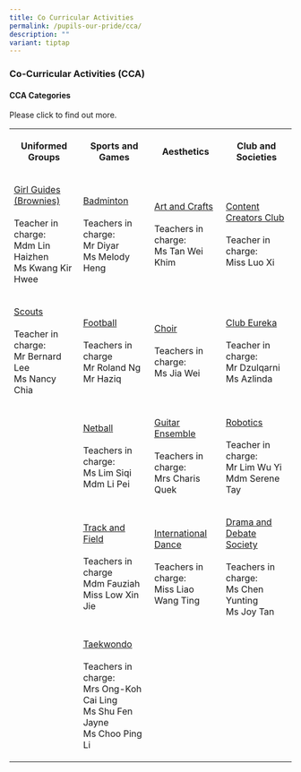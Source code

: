 ```yaml
---
title: Co Curricular Activities
permalink: /pupils-our-pride/cca/
description: ""
variant: tiptap
---
```

<h3>Co-Curricular Activities (CCA)</h3><h4>CCA Categories</h4><p>Please click to find out more.</p><table><tbody><tr><th rowspan="1" colspan="1"><p>Uniformed Groups</p></th><th rowspan="1" colspan="1"><p>Sports and Games</p></th><th rowspan="1" colspan="1"><p>Aesthetics</p></th><th rowspan="1" colspan="1"><p>Club and Societies</p></th></tr><tr><td rowspan="1" colspan="1"><p><a href="/cca/Uniformed-Group/girl-guides" rel="noopener noreferrer nofollow" target="_blank">Girl Guides (Brownies)</a><br><br>Teacher in charge:<br>Mdm Lin Haizhen<br>Ms Kwang Kir Hwee</p></td><td rowspan="1" colspan="1"><p><a href="/cca/Sports-and-Games/badminton" rel="noopener noreferrer nofollow" target="_blank">Badminton</a><br><br>Teachers in charge:<br>Mr Diyar<br>Ms Melody Heng</p></td><td rowspan="1" colspan="1"><p><a href="/cca/Aesthetics/art-and-crafts" rel="noopener noreferrer nofollow" target="_blank">Art and Crafts</a><br><br>Teachers in charge:<br>Ms Tan Wei Khim</p></td><td rowspan="1" colspan="1"><p><a href="/cca/Club-and-Societies/content-creators-club" rel="noopener noreferrer nofollow" target="_blank">Content Creators Club</a><br><br>Teacher in charge:<br>Miss Luo Xi</p></td></tr><tr><td rowspan="1" colspan="1"><p><a href="/cca/Uniformed-Group/scouts" rel="noopener noreferrer nofollow" target="_blank">Scouts</a><br><br>Teacher in charge:<br>Mr Bernard Lee<br>Ms Nancy Chia</p></td><td rowspan="1" colspan="1"><p><a href="/cca/Sports-and-Games/football" rel="noopener noreferrer nofollow" target="_blank">Football</a><br><br>Teachers in charge<br>Mr Roland Ng<br>Mr Haziq</p></td><td rowspan="1" colspan="1"><p><a href="/cca/Aesthetics/choir" rel="noopener noreferrer nofollow" target="_blank">Choir</a><br><br>Teachers in charge:<br>Ms Jia Wei</p></td><td rowspan="1" colspan="1"><p><a href="/cca/Club-and-Societies/club-eureka" rel="noopener noreferrer nofollow" target="_blank">Club Eureka</a> <br><br>Teacher in charge:<br>Mr Dzulqarni<br>Ms Azlinda</p></td></tr><tr><td rowspan="1" colspan="1"><p></p></td><td rowspan="1" colspan="1"><p><a href="https://staging.d19higur8fqack.amplifyapp.com/cca/Sports-and-Games/netball" rel="noopener noreferrer nofollow" target="_blank"><u>Netball</u></a><br><br>Teachers in charge:<br>Ms Lim Siqi<br>Mdm Li Pei</p></td><td rowspan="1" colspan="1"><p><a href="https://staging.d19higur8fqack.amplifyapp.com/cca/Aesthetics/guitar-ensemble" rel="noopener noreferrer nofollow" target="_blank"><u>Guitar Ensemble</u></a><br><br>Teachers in charge:<br>Mrs Charis Quek</p></td><td rowspan="1" colspan="1"><p><a href="https://staging.d19higur8fqack.amplifyapp.com/cca/Club-and-Societies/robotics" rel="noopener noreferrer nofollow" target="_blank"><u>Robotics</u></a><br><br>Teacher in charge:<br>Mr Lim Wu Yi<br>Mdm Serene Tay</p></td></tr><tr><td rowspan="1" colspan="1"><p></p></td><td rowspan="1" colspan="1"><p><a href="https://staging.d19higur8fqack.amplifyapp.com/cca/Sports-and-Games/track-and-field" rel="noopener noreferrer nofollow" target="_blank"><u>Track and Field</u></a><br><br>Teachers in charge<br>Mdm Fauziah<br>Miss Low Xin Jie</p></td><td rowspan="1" colspan="1"><p><a href="https://staging.d19higur8fqack.amplifyapp.com/cca/Aesthetics/modern-dance" rel="noopener noreferrer nofollow" target="_blank"><u>International Dance</u></a><br><br>Teachers in charge:<br>Miss Liao Wang Ting</p></td><td rowspan="1" colspan="1"><p><a href="https://staging.d19higur8fqack.amplifyapp.com/cca/Club-and-Societies/drama-and-debate-society" rel="noopener noreferrer nofollow" target="_blank"><u>Drama and Debate Society</u></a><br><br>Teachers in charge:<br>Ms Chen Yunting<br>Ms Joy Tan</p></td></tr><tr><td rowspan="1" colspan="1"><p></p></td><td rowspan="1" colspan="1"><p><a href="https://staging.d19higur8fqack.amplifyapp.com/cca/Sports-and-Games/taekwondo" rel="noopener noreferrer nofollow" target="_blank"><u>Taekwondo</u></a><br><br>Teachers in charge:<br>Mrs Ong-Koh Cai Ling<br>Ms Shu Fen Jayne<br>Ms Choo Ping Li</p></td><td rowspan="1" colspan="1"><p></p></td><td rowspan="1" colspan="1"><p></p></td></tr></tbody></table><p></p>